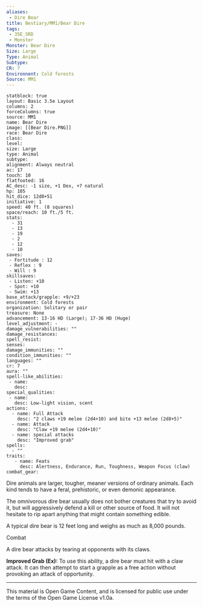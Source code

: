 ```yaml
---
aliases:
 - Dire Bear
title: Bestiary/MM1/Bear Dire
tags: 
 - 35E_SRD
 - Monster
Monster: Bear Dire
Size: Large
Type: Animal
Subtype: 
CR: 7
Environnent: Cold forests
Source: MM1
---
```


```statblock
statblock: true
layout: Basic 3.5e Layout
columns: 2
forceColumns: true
source: MM1 
name: Bear Dire
image: [[Bear Dire.PNG]]
race: Bear Dire
class: 
level: 
size: Large
type: Animal
subtype: 
alignment: Always neutral
ac: 17
touch: 10
flatfooted: 16
AC_desc: -1 size, +1 Dex, +7 natural
hp: 105
hit_dice: 12d8+51
initiative: 1
speed: 40 ft. (8 squares)
space/reach: 10 ft./5 ft.
stats:
  - 31
  - 13
  - 19
  - 2
  - 12
  - 10
saves:
 - Fortitude : 12
 - Reflex : 9
 - Will : 9
skillsaves:
 - Listen: +10
 - Spot: +10
 - Swim: +13
base_attack/grapple: +9/+23
environment: Cold forests
organization: Solitary or pair
treasure: None
advancement: 13-16 HD (Large); 17-36 HD (Huge)
level_adjustment: -
damage_vulnerabilities: ""
damage_resistances: 
spell_resist: 
senses: 
damage_immunities: ""
condition_immunities: ""
languages: ""
cr: 7
aura: ""
spell-like_abilities:
 - name: 
   desc: 
special_qualities:
 - name:
   desc: Low-light vision, scent
actions:
  - name: Full Attack
    desc: "2 claws +19 melee (2d4+10) and bite +13 melee (2d8+5)"
  - name: Attack
    desc: "Claw +19 melee (2d4+10)"
  - name: special attacks
    desc: "Improved grab"
spells:
  - ""
traits:
   - name: Feats
     desc: Alertness, Endurance, Run, Toughness, Weapon Focus (claw)
combat_gear:  
```


Dire animals are larger, tougher, meaner versions of ordinary animals. Each kind tends to have a feral, prehistoric, or even demonic appearance.

The omnivorous dire bear usually does not bother creatures that try to avoid it, but will aggressively defend a kill or other source of food. It will not hesitate to rip apart anything that might contain something edible.

A typical dire bear is 12 feet long and weighs as much as 8,000 pounds.

Combat

A dire bear attacks by tearing at opponents with its claws.


**Improved Grab (Ex):** To use this ability, a dire bear must hit with a claw attack. It can then attempt to start a grapple as a free action without provoking an attack of opportunity.

---

This material is Open Game Content, and is licensed for public use under the terms of the Open Game License v1.0a.

